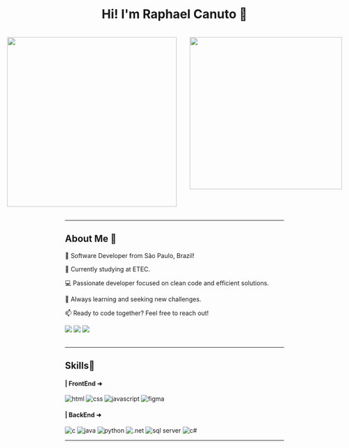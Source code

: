 
<h1 style="text-align: center;">Hi! I'm Raphael Canuto 🕺</h1>

<br>

<div style="display: flex; justify-content: center; gap: 30px;">
    <img width="390" src="https://github-readme-stats.vercel.app/api?username=raphael567&show_icons=true&theme=dark#gh-dark-mode-only">
    <img width="350" src="https://github-readme-stats.vercel.app/api/top-langs/?username=raphael567&layout=compact">
</div>

<br>
<hr>

<h2>About Me 💪</h2>

👋 Software Developer from São Paulo, Brazil!

🚀 Currently studying at ETEC.

💻 Passionate developer focused on clean code and efficient solutions.

🌱 Always learning and seeking new challenges.

📫 Ready to code together? Feel free to reach out!

<div>
<a href="https://instagram.com/raphael.canuto" target="_blank"><img loading="lazy" src="https://img.shields.io/badge/-Instagram-%23E4405F?style=for-the-badge&logo=instagram&logoColor=white" target="_blank"></a>
<a href = "mailto:raphaelcanuto4@gmail.com"><img loading="lazy" src="https://img.shields.io/badge/Gmail-D14836?style=for-the-badge&logo=gmail&logoColor=white" target="_blank"></a>
<a href = "discord.com"><img loading="lazy" src="https://img.shields.io/badge/Discord-7289DA?style=for-the-badge&logo=discord&logoColor=white"></a>
</div><br>
<hr>

<h2>Skills🚀</h2>

#### | FrontEnd ➜
![html](https://img.shields.io/badge/HTML5-E34F26?style=for-the-badge&logo=html5&logoColor=white) ![css](https://img.shields.io/badge/CSS3-1572B6?style=for-the-badge&logo=css3&logoColor=white) ![javascript](https://img.shields.io/badge/JavaScript-323330?style=for-the-badge&logo=javascript&logoColor=F7DF1E) ![figma](https://img.shields.io/badge/Figma-F24E1E?style=for-the-badge&logo=figma&logoColor=white)
#### | BackEnd ➜
![c](https://img.shields.io/badge/C-00599C?style=for-the-badge&logo=c&logoColor=white) ![java](	https://img.shields.io/badge/Java-ED8B00?style=for-the-badge&logo=openjdk&logoColor=white) ![python](https://img.shields.io/badge/Python-14354C?style=for-the-badge&logo=python&logoColor=white) ![.net](https://img.shields.io/badge/.NET-5C2D91?style=for-the-badge&logo=.net&logoColor=white) ![sql server](https://img.shields.io/badge/Microsoft_SQL_Server-CC2927?style=for-the-badge&logo=microsoft-sql-server&logoColor=white) ![c#](https://img.shields.io/badge/C%23-239120?style=for-the-badge&logo=c-sharp&logoColor=white)
<hr>
